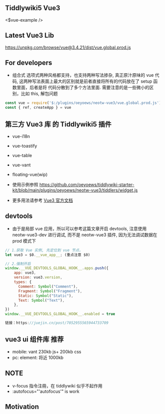 ## Tiddlywiki5 Vue3

<$vue-example />

## Latest Vue3 Lib

https://unpkg.com/browse/vue@3.4.21/dist/vue.global.prod.js

## For developers

* 组合式 选项式两种风格都支持，也支持两种写法掺杂, 真正原汁原味的 vue 代码, 这两种写法表面上最大的区别就是前者直接将所有的代码放在了 setup 函数里面，后者是将 代码分散到了多个方法里面. 需要注意的是一些微小的区别，比如 this, 解包问题

```js
const vue = require('$:/plugins/oeyoews/neotw-vue3/vue.global.prod.js')
const { ref, createApp } = vue
```

## 第三方 Vue3 库 的 Tiddlywiki5 插件

* vue-i18n
* vue-toastify
* vue-table
* vue-vant
* floating-vue(wip)

* 使用示例参照 https://github.com/oeyoews/tiddlywiki-starter-kit/blob/main/plugins/oeyoews/neotw-vue3/tiddlers/widget.js

* 更多用法请参考 [Vue3 官方文档](https://cn.vuejs.org/guide/essentials/application.html)

## devtools

* 由于是局部 vue 应用，所以可以参考这篇文章开启 devtools, 注意使用 neotw-vue3-dev 进行调试, 而不是 neotw-vue3 插件, 因为无法调试数据在 prod 模式下

```js
// 1.获取 Vue 实例, 先定位到 vue 节点，
let vue3 = $0.__vue_app__; (重点注意 $0)

// 2.强制开启
window.__VUE_DEVTOOLS_GLOBAL_HOOK__.apps.push({
    app: vue3,
    version: vue3.version,
    types: {
      Comment: Symbol("Comment"),
      Fragment: Symbol("Fragment"),
      Static: Symbol("Static"),
      Text: Symbol("Text"),
    },
})
window.__VUE_DEVTOOLS_GLOBAL_HOOK__.enabled = true

链接：https://juejin.cn/post/7052955565944733709
```

## vue3 ui 组件库 推荐

* mobile: vant 230kb js+ 200kb css
* pc: element: 将近 1000kb

## NOTE

* v-focus 指令注冊，在 tiddlywiki 似乎不起作用
* :autofocus="'autofocus'" is work

## Motivation

<!-- your plugin motivation, or why you write this plugin -->
